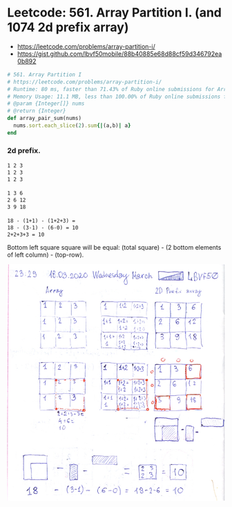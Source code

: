 # Leetcode: 561. Array Partition I. (and 1074 2d prefix array)


- https://leetcode.com/problems/array-partition-i/
- https://gist.github.com/lbvf50mobile/88b40885e68d88cf59d346792ea0b892

```Ruby
# 561. Array Partition I
# https://leetcode.com/problems/array-partition-i/
# Runtime: 80 ms, faster than 71.43% of Ruby online submissions for Array Partition I.
# Memory Usage: 11.1 MB, less than 100.00% of Ruby online submissions for Array Partition I.
# @param {Integer[]} nums
# @return {Integer}
def array_pair_sum(nums)
  nums.sort.each_slice(2).sum{|(a,b)| a}  
end
```
### 2d prefix.

```
1 2 3
1 2 3
1 2 3

1 3 6
2 6 12
3 9 18

18 - (1+1) - (1+2+3) =
18 - (3-1) - (6-0) = 10
2+2+3+3 = 10
```
Bottom left square square will be equal: (total square) - (2 bottom elements of left column) - (top-row).

![Bottom left square square will be equal: (total square) - (2 bottom elements of left column) - (top-row).](2dprefix.png)
